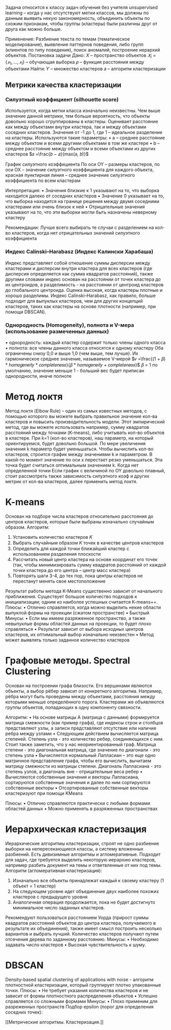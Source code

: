 
Задача относится к классу задач обучения без учителя unsupervised learning – когда у нас отсутствуют метки классов, мы должны по данным выявить некую закономерность, объединить объекты по схожим признакам, чтобы группы (кластеры) были различны друг от друга как можно больше.

Применение:
Разбиение текста по темам (тематическое моделирование), выявление паттернов поведения, либо групп (клиентов по типу поведения), поиск аномалий, построение иерархий объектов.
Постановка задачи
Дано:
𝑋 – пространство объектов
$𝑋_l = \{𝑥_1,…, 𝑥_l\}$ – обучающая выборка
𝜌 – функция расстояния между объектами
Найти:
𝑌 – множество кластеров
𝑎 – алгоритм кластеризации
## Метрики качества кластеризации

### Силуэтный коэффициент (silhouette score)

Используется, когда метки класса изначально неизвестны. Чем выше значение данной метрики, тем больше вероятность, что объекты довольно хорошо сгруппированы в кластеры. Оценивает расстояние как между объектами внутри кластера, так и между объектами соседних кластеров. Значения от -1 до 1, где 1 – идеальное разделение на
кластеры.
Используются такие параметры:
• a – среднее расстояние между объектом и всеми другими объектами в том же кластере
• b – среднее расстояние между объектом и всеми объектами из других кластеров
$𝑠 =\frac{𝑏 − 𝑎}{max(𝑎, 𝑏)}$

График силуэтного коэффициента
По оси OY – размеры кластеров, по оси OX – значение силуэтного коэффициента для каждого объекта, красная пунктирная линия – среднее значение силуэтного
коэффициента по всем кластерам

Интерпретация:
• Значения близкие к 1 указывают на то, что выборка находится далеко от соседних кластеров
• Значение 0 указывает на то, что выборка находится на границе решения между двумя соседними кластерами или очень близок к ней
• Отрицательные значения указывают на то, что эти выборки могли быть назначены неверному кластеру

Рекомендации:
Лучше всего выбирать те случаи с разделением на кол-во
кластеров, когда нет отрицательных значений силуэтного
коэффициента
### Индекс Calinski–Harabasz (Индекс Калински Харабаша)
Индекс представляет собой отношение суммы дисперсии между кластерами и дисперсии внутри кластера для всех  кластеров (где дисперсия определяется как сумма квадратов расстояний), также другими словами индекс основан на расстоянии от точек кластера до их центроидов, а разделимость - на расстоянии от центроид кластеров до глобального центроида.
Оценка высокая, когда кластеры плотные и хорошо разделимы. Индекс Calinski–Harabasz, как правило, больше подходит для выпуклых кластеров, чем для других концепций кластеров, таких как кластеры на основе плотности (например, при помощи DBSCAN).

### Однородность (Homogeneity), полнота и V-мера (использование размеченных данных)
• однородность: каждый кластер содержит только члены одного класса
• полнота: все члены данного класса относятся к одному кластеру
Оба ограничены снизу 0,0 и выше 1,0 (чем выше, тем лучше). Их гармоническое среднее значение,
называемое V-мерой
$𝑣 =\frac{(1 + 𝛽) * ℎ𝑜𝑚𝑜𝑔𝑒𝑛𝑒𝑖𝑡𝑦 * 𝑐𝑜𝑚𝑝𝑙𝑒𝑡𝑒𝑛𝑒𝑠𝑠}{𝛽 * ℎ𝑜𝑚𝑜𝑔𝑒𝑛𝑒𝑖𝑡𝑦 + 𝑐𝑜𝑚𝑝𝑙𝑒𝑡𝑒𝑛𝑒𝑠𝑠}$
𝛽 = 1 по умолчанию, значение меньше 1 - больший вес будет приписан однородности, иначе полноте

# Метод локтя

Метод локтя (Elbow Rule) – один из самых известных методов, с помощью которого вы можете выбрать правильное значение кол-ва кластеров и повысить производительность модели.
Этот эмпирический метод, где вы можете использовать например, сумму квадратов расстояний между точками (K-means), либо учитывать кол-во объектов в кластере.
При k=1 (кол-во кластеров), наш параметр, на который ориентируемся, будет довольно большой. По мере увеличения значения k параметр будет уменьшаться.
Чтобы вычислить кол-во кластеров, строится график между значениями k и параметром. В какой-то момент значение по оси x перестает резко уменьшаться. Эта точка будет считаться оптимальным значением k.
Когда нет определенной точки Если график с величиной по OY довольно плавный, стоит рассмотреть также зависимость силуэтного коэф и других метрик от кол-ва
кластеров, далее применить метод локтя.



# K-means

Основан на подборе числа кластеров относительно расстояния до центров кластеров, которые были выбраны изначально случайным образом.
Алгоритм:
1. Установить количество кластеров 𝐾
2. Выбрать случайным образом 𝐾 точек в качестве центров кластеров
3. Определить для каждой точки ближайший кластер с использованием разделения плоскости
4. Рассчитать новый центр кластера на основе координат его точек (так, чтобы минимизировать сумму квадратов расстояний от каждой точки кластера до его центра – центр масс кластера)
5. Повторять шаги 3-4, до тех пор, пока центры кластеров не перестанут менять свое местоположение

Результат работы метода K-Means существенно зависит от начального приближения.
Существует большое количество подходов к инициализации; одним из наиболее успешных считается K-means++.
Плюсы:
• Отлично справляется, когда можно выделить некие области выпуклой формы на
проекции (сжатом пространстве)
• Быстрый
Минусы:
• Если мы имеем разряженное пространство, а также невыпуклые формы областей
данных на проекции, то будет плохо справляться
• Результат зависит от выбора исходных центров кластеров, их оптимальный выбор
изначально неизвестен
• Метод может выявлять только заданное количество кластеров

# Графовые методы. Spectral Clustering

Основан на построении графа близости. Его вершинами являются объекты, а выбор рёбер зависит от конкретного алгоритма. Например, рёбра могут быть проведены между объектами, расстояния между которыми меньше определённого порога. Кластерами же объявляются группы объектов, попадающих в одну компоненту связности.

Алгоритм:
• На основе матрицы A (матрица с данными) формируется матрица смежности (как пример графа), где индексы строк и столбцов представляют узлы, а записи представляют отсутствие или наличие ребра между узлами
• Следующим действием вычисляется матрица степеней. Степень узла - это количество ребер, соединяющихся с ним.
Стоит также заметить, что у нас неориентированный граф. Матрица степени - это диагональная матрица, где значение по диагонали - это степень узла
• Вычисляется нормальный Лапласиан – это еще одно матричное представление графа, чтобы его вычислить, вычитаем матрицу смежности из матрицы степени. Диагональ Лапласиана - это степень узлов, а диагональ вне - отрицательные веса ребер
• Вычисляются собственные значения и векторы Лапласиана, сортируются собственные значения и далее по ним сортируются собственные векторы
• Отсортированные собственные векторы кластеризуют при помощи KMeans

Плюсы:
• Отлично справляются практически с любыми формами областей данных
• Можно применять в разряженных пространствах


# Иерархическая кластеризация

Иерархические алгоритмы кластеризации, строят не одно разбиение выборки на непересекающиеся классы, а систему вложенных разбиений. Есть дивизимные алгоритмы и
агломеративные.
Подходит для задач, где требуется выделить некоторую иерархию кластеров, например разбить документ на темы и ответвленные от них под темы.
Алгоритм (агломеративная кластеризация):
1) Изначально все объекты принадлежат каждый к своему кластеру (1 объект = 1 кластер)
2) На следующем уровне идет объединение двух наиболее похожих кластеров с предыдущего уровня
3) Аналогичная операция продолжается, пока не будет достигнуто минимальное число заданных кластеров.

Рекомендуют пользоваться расстоянием Уорда (прирост суммы квадратов расстояний объектов до центра кластера, получаемого в результате их объединения), также имеет смысл построить несколько вариантов и выбрать лучший. Количество кластеров получают путем
отсечения дерева по заданному расстоянию.
Минусы:
• Необходимо задавать число кластеров
• Высокая чувствительность к шуму.

# DBSCAN

Density-based spatial clustering of applications with noise - алгоритм плотностной кластеризации, который группирует плотно упакованные точки.
Плюсы:
• Не требует указания количества кластеров и не зависит от формы плотностного распределения объектов
• Успешно справляется со сложными формами
Минусы:
• Плохо применим для разреженных пространств Подбор epsilon (порог для определения соседних точек):

[[Метрические алгоритмы. Кластеризация.]]



